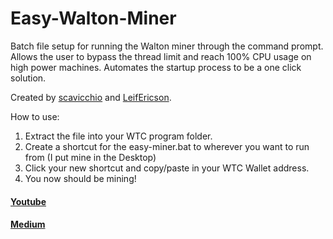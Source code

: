 # Easy-Walton-Miner
Batch file setup for running the Walton miner through the command prompt. Allows the user to bypass the thread limit and reach 100% CPU usage on high power machines. Automates the startup process to be a one click solution.

Created by [scavicchio](https://github.com/scavicchio) and [LeifEricson](https://github.com/EBLeifEricson).

How to use: 

1) Extract the file into your WTC program folder. 
2) Create a shortcut for the easy-miner.bat to wherever you want to run from (I put mine in the Desktop)
3) Click your new shortcut and copy/paste in your WTC Wallet address. 
4) You now should be mining!

#### [Youtube](https://www.youtube.com/channel/UCfP0gt7jVOvb4SzkihderHQ?view_as=subscriber)
#### [Medium](https://medium.com/@salvycavicchio)
